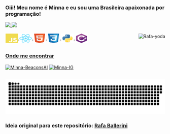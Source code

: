 ### Oiii! Meu nome é Minna e eu sou uma Brasileira apaixonada por programação!

<div>
  <a href="https://github.com/MKIsHereOficial">
  <img height="180em" src="https://github-readme-stats.vercel.app/api?username=MKIsHereOficial&show_icons=true&theme=highcontrast&include_all_commits=true&count_private=true&border_radius=20px"/>
  <img height="180em" src="https://github-readme-stats.vercel.app/api/top-langs/?username=MKIsHereOficial&layout=compact&langs_count=7&theme=highcontrast&border_radius=20px"/>
</div>
<div style="display: inline_block;"><br>
  <img align="center" alt="Rafa-JS" height="30" width="40" src="https://raw.githubusercontent.com/devicons/devicon/master/icons/javascript/javascript-plain.svg">
  <img align="center" alt="Rafa-React" height="30" width="40" src="https://raw.githubusercontent.com/devicons/devicon/master/icons/react/react-original.svg">
  <img align="center" alt="Rafa-HTML" height="30" width="40" src="https://raw.githubusercontent.com/devicons/devicon/master/icons/html5/html5-original.svg">
  <img align="center" alt="Rafa-CSS" height="30" width="40" src="https://raw.githubusercontent.com/devicons/devicon/master/icons/css3/css3-original.svg">
  <img align="center" alt="Rafa-Python" height="30" width="40" src="https://raw.githubusercontent.com/devicons/devicon/master/icons/python/python-original.svg">
  <img align="center" alt="Rafa-Csharp" height="30" width="40" src="https://raw.githubusercontent.com/devicons/devicon/master/icons/csharp/csharp-original.svg">
  <img align="right" alt="Rafa-yoda" height="100em" width="auto" src="https://chaos-web.vercel.app/api/img/hug/random.gif">
</div>

<!--
**MKIsHereOficial/MKIsHereOficial** is a ✨ _special_ ✨ repository because its `README.md` (this file) appears on your GitHub profile.

Here are some ideas to get you started:
-->
  
  ##
  
<!-- - 🔭 I’m currently working on -->
<!-- - 🌱 I’m currently learning -->
<!-- - 👯 I’m looking to collaborate on ... -->
<!-- - 🤔 I’m looking for help with ... -->
  
  ### Onde me encontrar
  
  <a href="https://beacons.ai/minnathequeen"><img align="center" alt="Minna-BeaconsAI" height="40" width="40" src="https://assets-global.website-files.com/61734ecee390bd3fe4fbfbb4/61781d41c3877eeabed4d7b7_icon-beacons-circle.svg" /></a>
  <a href="https://www.instagram.com/mkishereoficial/"><img align="center" alt="Minna-IG" height="30" width="40" src="https://raw.githubusercontent.com/simple-icons/simple-icons/9234fd26ae39e49958b50a30cb66a2bfc3b5038f/icons/instagram.svg"></a>
  
  ##
 

<div>

  
  
  [![Snake animation](https://github.com/MKIsHereOficial/MKIsHereOficial/blob/output/github-contribution-grid-snake.svg)](https://github.com/MKIsHereOficial/MKIsHereOficial)

</div>
  
  <footer>
    <h3>Ideia original para este repositório: <a href="https://github.com/rafaballerini">Rafa Ballerini</a></h3>
  </footer>
